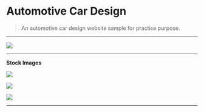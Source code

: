 # Automotive Car Design
> An automotive car design website sample for practise purpose.

***

[![](https://img.shields.io/badge/-CDN%20JS%20Libraries-0a0a0a.svg?style=flat&colorA=0a0a0a)](https://cdnjs.com/libraries/fontawesome-iconpicker)

***
**Stock Images**

[![](https://img.shields.io/badge/-Bentely%20Car-0a0a0a.svg?style=flat&colorA=0a0a0a)](https://www.bentleymotors.com/content/dam/bentley/Master/homepage%20carousel/1081_SP_Bentayga2Campaign_Hero06_v5a%20hpc%201920x1080%202.jpg.jpg/_jcr_content/renditions/original./1081_SP_Bentayga2Campaign_Hero06_v5a%20hpc%201920x1080%202.jpg.jpg)

[![](https://img.shields.io/badge/-Mercedes%20Nuer%20Cls%20-0a0a0a.svg?style=flat&colorA=0a0a0a)](https://www.daimler.com/bilder/produkte/pkw/mercedes-benz/neuer-cls/neuer-cls-4-w768xh384-cutout.jpg)

[![](https://img.shields.io/badge/-Mercedes%20Classe%20-0a0a0a.svg?style=flat&colorA=0a0a0a)](https://www.daimler.com/bilder/produkte/pkw/mercedes-benz/a-klasse/a-class-2018-2-w768xh384-cutout.jpg)
***
